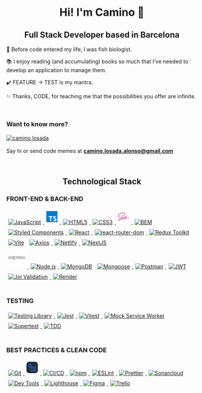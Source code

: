 <h1 align="center">Hi! I'm Camino 🌻</h1>
<h2 align="center">Full Stack Developer based in Barcelona</h2>

🐠 Before code entered my life, I was fish biologist.

📚 I enjoy reading (and accumulating) books so much that I’ve needed to develop an application to manage them.

✔️ FEATURE → TEST is my mantra.

✨ Thanks, CODE, for teaching me that the possibilities you offer are infinite.

<br>

### Want to know more?

<a href="https://www.linkedin.com/in/caminolosadadeveloper/" target="blank"><img align="center" src="https://raw.githubusercontent.com/rahuldkjain/github-profile-readme-generator/master/src/images/icons/Social/linked-in-alt.svg" alt="camino losada" height="30" width="40" /></a>
<br>
<br>
Say hi or send code memes at **camino.losada.alonso@gmail.com**

<br>

<h2 align="center">Technological Stack</h2>

### FRONT-END & BACK-END

<section>
<a href="https://developer.mozilla.org/en-US/docs/Web/JavaScript" target="_blank"> <img style="margin:5px" src="https://cdn.jsdelivr.net/gh/devicons/devicon/icons/javascript/javascript-original.svg" title="JavaScript" alt="JavaScript" width="30" height="30"/> </a>
<a href="https://www.typescriptlang.org/" target="_blank"> <img style="margin:5px" src="https://raw.githubusercontent.com/devicons/devicon/master/icons/typescript/typescript-original.svg" title="TypeScript" alt="TypeScript" width="30" height="30"/> </a>
<a href="https://en.wikipedia.org/wiki/HTML5" target="_blank"> <img style="margin:5px" src="https://profilinator.rishav.dev/skills-assets/html5-original-wordmark.svg" title="HTML5" alt="HTML5" width="30" height="30"/> </a>
<a href="https://www.w3schools.com/css/" target="_blank"> <img style="margin:5px" src="https://profilinator.rishav.dev/skills-assets/css3-original-wordmark.svg" title="CSS3" alt="CSS3" width="30" height="30"/> </a>
<a href="https://sass-lang.com/" target="_blank"> <img style="margin:5px" src="https://raw.githubusercontent.com/devicons/devicon/1119b9f84c0290e0f0b38982099a2bd027a48bf1/icons/sass/sass-original.svg" title="Sass" alt="Sass" width="30" height="30" /> </a>
<a href="http://getbem.com/" target="_blank"> <img style="margin:5px" src="https://profilinator.rishav.dev/skills-assets/bem.svg" title="BEM" alt="BEM" width="30" height="30" /> </a>
<a href="https://styled-components.com/" target="_blank"> <img style="margin:5px" src="https://profilinator.rishav.dev/skills-assets/styled-components.png" title="Styled Components" alt="Styled Components" width="30" height="30" /> </a>
<a href="https://reactjs.org/" target="_blank"> <img style="margin:5px" src="https://profilinator.rishav.dev/skills-assets/react-original-wordmark.svg" title="React" alt="React"  width="30" height="30" /> </a>  
<a href="https://reactrouter.com/en/main" target="_blank"> <img style="margin:5px" src="https://reactrouter.com/_brand/react-router-mark-color.png" title="react-router-dom" alt="react-router-dom"  width="45" height="30" /> </a>  
<a href="https://redux-toolkit.js.org/" target="_blank"> <img style="margin:5px" src="https://profilinator.rishav.dev/skills-assets/redux-original.svg" title="Redux Toolkit" alt="Redux Toolkit" width="30" height="30" /> </a>
<a href="https://vitejs.dev/" target="_blank"> <img style="margin:5px" src="https://vitejs.dev/logo-with-shadow.png" title="Vite" alt="Vite"width="30" height="30" /></a>  
<a href="https://axios-http.com/es/docs/intro" target="_blank"><img style="margin:5px" src="https://upload.wikimedia.org/wikipedia/commons/thumb/d/d1/Axios_%28computer_library%29_logo.svg/1280px-Axios_%28computer_library%29_logo.svg.png" title="Axios" alt="Axios" width="68" height="10" /> </a> 
<a href="https://www.netlify.com/" target="_blank"> <img style="margin:5px" src="https://o.remove.bg/downloads/0dfd051e-bff4-4bed-bb55-0d26f95016cf/netlify-logo-vector-2023-removebg-preview.png" title="Netlify" alt="Netlify" width="55" height="30" /> </a>
<a href="https://nextjs.org/" target="_blank"> <img style="margin:5px" src="https://profilinator.rishav.dev/skills-assets/nextjs.png" title="NextJS" alt="NextJS" width="30" height="30" /> </a>
</section>
<section>
<a href="https://expressjs.com" target="_blank"> <img style="margin:5px" src="https://raw.githubusercontent.com/devicons/devicon/master/icons/express/express-original-wordmark.svg" title="Express" alt="Express" width="45" height="45" /> </a> 
<a href="https://nodejs.org/" target="_blank"> <img style="margin:5px" src="https://profilinator.rishav.dev/skills-assets/nodejs-original-wordmark.svg" title="Node.js" alt="Node.js"  width="45" height="45" /> </a>
<a href="https://www.mongodb.com/" target="_blank"><img style="margin:5px" src="https://profilinator.rishav.dev/skills-assets/mongodb-original-wordmark.svg" title="MongoDB" alt="MongoDB" width="30" height="30" /></a> 
<a href="https://mongoosejs.com/" target="_blank"> <img style="margin:5px" src="https://mongoosejs.com/docs/images/mongoose5_62x30_transparent.png" title="Mongoose" alt="Mongoose" width="60" height="30"> </a>
<a href="https://postman.com" target="_blank"> <img style="margin:5px" src="https://www.vectorlogo.zone/logos/getpostman/getpostman-icon.svg" title="Postman" alt="Postman" width="30" height="30"/> </a>
<a href="https://jwt.io/" target="_blank"> <img style="margin:5px" src="https://jwt.io/img/pic_logo.svg" title="JWT" alt="JWT" width="30" height="30"/> </a>
<a href="https://joi.dev/" target="_blank"> <img style="margin:5px" src="https://joi.dev/img/joiTransparent.png" title="Joi Validation" alt="Joi Validation" width="30" height="30"/> </a>
<a href="https://render.com/" target="_blank"> <img style="margin:5px" src="https://o.remove.bg/downloads/bfce85c0-5220-4093-ae59-b5ec8363df6c/images-removebg-preview.png" title="Render" alt="Render" width="70" height="40"/> </a>
</section>
<br>

### TESTING

<section>
<a href="https://testing-library.com/" target="_blank" > <img style="margin:5px" src="https://testing-library.com/img/octopus-64x64.png" title="Testing Library" alt="Testing Library" width="30" height="30"/> </a>
<a href="https://jestjs.io" target="_blank" > <img style="margin:5px" src="https://www.vectorlogo.zone/logos/jestjsio/jestjsio-icon.svg" title="Jest" alt="Jest" width="30" height="30"/> </a>
<a href="https://vitest.dev/" target="_blank"> <img style="margin:5px" src="https://user-images.githubusercontent.com/11247099/145112184-a9ff6727-661c-439d-9ada-963124a281f7.png" title="Vitest" alt="Vitest" width="30" height="30" /> </a>
<a href="https://mswjs.io/" target="_blank"> <img style="margin:5px" src="https://o.remove.bg/downloads/f80c2fe9-1b57-4770-9a0e-7b2cfc880f49/images-removebg-preview.png" title="Mock Service Worker" alt="Mock Service Worker" width="40" height="30" /> </a>
<a href="https://www.npmjs.com/package/supertest" target="_blank"> <img style="margin:5px" src="https://camo.githubusercontent.com/fcca6a233a54a037861c99ab17d255d215807e6c0fcdce7d16a1a67814ede820/68747470733a2f2f73332e616d617a6f6e6177732e636f6d2f6d656469612d702e736c69642e65732f75706c6f6164732f3333383935382f696d616765732f313439363334352f7375706572746573742e706e67" title="Supertest" alt="Supertest" width="30" height="30" /> </a>
<a href="https://en.wikipedia.org/wiki/Test-driven_development" target="_blank"> <img style="margin:5px" src="https://o.remove.bg/downloads/731a44b6-c4bc-478a-a333-264a7b23532b/image-blog-test-driven-data-removebg-preview.png" title="TDD" alt="TDD" width="40" height="30" /> </a>
</section>
<br>

### BEST PRACTICES & CLEAN CODE

<section>
<a href="https://git-scm.com/" target="_blank"><img style="margin:5px" src="https://profilinator.rishav.dev/skills-assets/git-scm-icon.svg" title="Git" alt="Git" width="30" height="30"/> </a>  
<a href="https://docs.github.com/en/actions" target="_blank"><img style="margin:5px" src="https://raw.githubusercontent.com/jpb06/jpb06/master/icons/GithubActions-Dark.svg" title="GitHub Actions" alt="GitHub Actions" width="30" height="30"/> </a>  
<a href="https://docs.gitlab.com/ee/development/cicd/" target="_blank"> <img style="margin:5px" src="https://gep13.gallerycdn.vsassets.io/extensions/gep13/ci-cd-assets-vscode/0.5.0/1555715281585/Microsoft.VisualStudio.Services.Icons.Default" title="CI/CD" alt="CI/CD" width="30" height="30"/> </a>
<a href="https://www.npmjs.com/" target="_blank"> <img style="margin:5px" src="https://o.remove.bg/downloads/214503ef-295d-44ac-ab8f-89a11a0bad8a/images-removebg-preview.png" title="npm" alt="npm" width="57" height="20"/> </a>
<a href="https://eslint.org/" target="_blank"> <img style="margin:5px" src="https://cdn.jsdelivr.net/gh/devicons/devicon/icons/eslint/eslint-original-wordmark.svg" title="ESLint" alt="ESLint" width="45" height="45"/> </a>
<a href="https://prettier.io/" target="_blank"> <img style="margin:5px" src="https://prettier.io/icon.png" title="Prettier" alt="Prettier" width="30" height="30"/> </a>
<a href="https://www.sonarsource.com/products/sonarcloud/" target="_blank"> <img style="margin:5px" src="https://assets-eu-01.kc-usercontent.com/b41f2e46-b5e6-01a3-0879-16969c63381e/889c710e-6b94-4802-b299-a2e169107e42/SonarCloud_Logo.svg" title="Sonarcloud" alt="Sonarcloud" width="50" height="30"/> </a>
<a href="https://developer.chrome.com/docs/devtools/" target="_blank"> <img style="margin:5px" src="https://res.cloudinary.com/practicaldev/image/fetch/s--KfWsJjOy--/c_imagga_scale,f_auto,fl_progressive,h_720,q_auto,w_1280/https://aavtech.site/wp-content/uploads/2018/09/ChromeDevtoolsArtboard-1-8.png" title="Dev Tools" alt="Dev Tools" width="56" height="30"/> </a>
<a href="https://chrome.google.com/webstore/detail/lighthouse/blipmdconlkpinefehnmjammfjpmpbjk?hl=es" target="_blank"> <img style="margin:5px" src="https://o.remove.bg/downloads/2e5fc6cc-cbff-4d4d-8aae-7a4932bd57b9/unnamed-removebg-preview.png" title="Lighthouse" alt="Lighthouse" width="30" height="30"/> </a>
<a href="https://www.figma.com/" target="_blank"> <img style="margin:5px" src="https://profilinator.rishav.dev/skills-assets/figma-icon.svg" title="Figma" alt="Figma" width="30" height="30" /> </a>
<a href="https://trello.com/es?&aceid=&adposition=&adgroup=144552954415&campaign=19157206286&creative=639590702603&device=c&keyword=trello&matchtype=e&network=g&placement=&ds_kids=p74460460251&ds_e=GOOGLE&ds_eid=700000001557344&ds_e1=GOOGLE&gad=1&gclid=CjwKCAjwo9unBhBTEiwAipC11zZ6DzcvVTK56_SRc2JnbzpKpanYi1iWVPmUOW1vM1iZWjJa7GTNPhoC20gQAvD_BwE&gclsrc=aw.ds" target="_blank"> <img style="margin:5px" src="https://cdn.icon-icons.com/icons2/3041/PNG/512/trello_logo_icon_189227.png" title="Trello" alt="Trello" width="30" height="30" /> </a>
</section>
